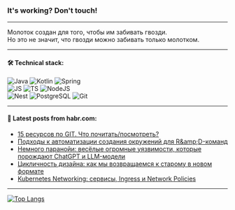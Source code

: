 ### It's working? Don't touch!

---
Молоток создан для того, чтобы им забивать гвозди. <br>
Но это не значит, что гвозди можно забивать только молотком.

---

#### 🛠️ Technical stack:

![Java](https://img.shields.io/badge/Java-informational?logo=Oracle&style=flat&logoColor=white&color=FF4500)
![Kotlin](https://img.shields.io/badge/Kotlin-informational?logo=Kotlin&style=flat&logoColor=white&color=774D97)
![Spring](https://img.shields.io/badge/SpringBoot-informational?logo=SpringBoot&style=flat&logoColor=white&color=6DB33F) <br>
![JS](https://img.shields.io/badge/JS-informational?logo=javaScript&style=flat&logoColor=black&color=F7Df1E)
![TS](https://img.shields.io/badge/TypeScript-informational?logo=typeScript&style=flat&logoColor=black&color=0667A8)
![NodeJS](https://img.shields.io/badge/NodeJS-informational?logo=node.js&style=flat&logoColor=white&color=70A760) <br>
![Nest](https://img.shields.io/badge/NestJS-informational?logo=NestJS&style=flat&logoColor=white&color=E0234E)
![PostgreSQL](https://img.shields.io/badge/PostgreSQL-informational?logo=PostgreSQL&style=flat&logoColor=white&color=DAA520)
![Git](https://img.shields.io/badge/Git-informational?logo=git&style=flat&logoColor=white&color=778899)

___

#### 💬 Latest posts from habr.com:

<!-- BLOG-POST-LIST:START -->
- [15 ресурсов по GIT. Что почитать/посмотреть?](https://habr.com/ru/companies/yandex_praktikum/articles/768492/?utm_source=habrahabr&utm_medium=rss&utm_campaign=768492)
- [Подходы к автоматизации создания окружений для R&amp;amp;D-команд](https://habr.com/ru/companies/hilbertteam/articles/768596/?utm_source=habrahabr&utm_medium=rss&utm_campaign=768596)
- [Немного паранойи: весёлые огромные уязвимости, которые порождают ChatGPT и LLM-модели](https://habr.com/ru/companies/raft/articles/768296/?utm_source=habrahabr&utm_medium=rss&utm_campaign=768296)
- [Цикличность дизайна: как мы возвращаемся к старому в новом формате](https://habr.com/ru/articles/768580/?utm_source=habrahabr&utm_medium=rss&utm_campaign=768580)
- [Kubernetes Networking: сервисы, Ingress и Network Policies](https://habr.com/ru/companies/T1Holding/articles/767056/?utm_source=habrahabr&utm_medium=rss&utm_campaign=767056)
<!-- BLOG-POST-LIST:END -->

---
[![Top Langs](https://github-readme-stats-git-master-advtsetting-gmailcom.vercel.app/api/top-langs/?username=zloylis&langs_count=10&hide_title=false&title_color=e6edf3&size_weight=0.5&count_weight=0.5&layout=compact&hide_border=true&theme=dracula)](https://github.com/zloylis)

<!-- ![GitHub stats](https://github-readme-stats-git-master-advtsetting-gmailcom.vercel.app/api?username=zloylis&show_icons=true&hide_border=true&theme=dracula&hide_title=true&include_all_commits=true&count_private=true&hide=contribs&hide_rank=true) -->
